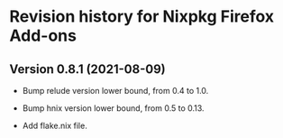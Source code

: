 # Revision history for Nixpkg Firefox Add-ons

## Version 0.8.1 (2021-08-09)

* Bump relude version lower bound, from 0.4 to 1.0.

* Bump hnix version lower bound, from 0.5 to 0.13.

* Add flake.nix file.
